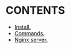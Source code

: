 # CONTENTS

- [Install.](https://github.com/Nouvellie/docker-1st/blob/docker/course/01.intro/install.md)
- [Commands.](https://github.com/Nouvellie/docker-1st/blob/docker/course/01.intro/commands.md)
- [Nginx server.](https://github.com/Nouvellie/docker-1st/blob/docker/course/01.intro/nginx-server.md)